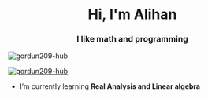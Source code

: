 <h1 align="center">Hi, I'm Alihan</h1>
<h3 align="center">I like math and programming</h3>

<p align="left"> <img src="https://komarev.com/ghpvc/?username=gordun209-hub&label=Profile%20views&color=0e75b6&style=flat" alt="gordun209-hub" /> </p>

<p align="left"> <a href="https://github.com/ryo-ma/github-profile-trophy"><img src="https://github-profile-trophy.vercel.app/?username=gordun209-hub" alt="gordun209-hub" /></a> </p>

-  I’m currently learning **Real Analysis and Linear algebra**

